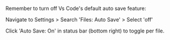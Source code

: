 Remember to turn off Vs Code's default auto save feature:

Navigate to Settings > Search 'Files: Auto Save' > Select 'off'

Click 'Auto Save: On' in status bar (bottom right) to toggle per file.